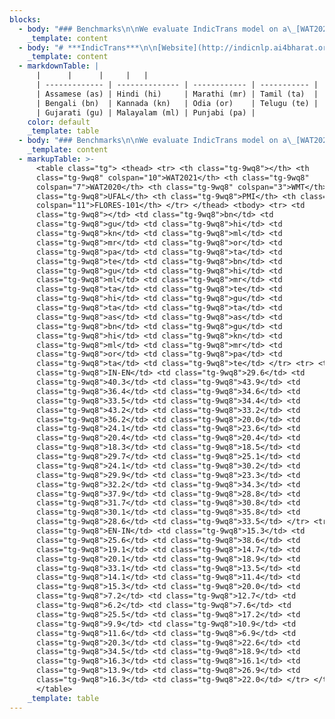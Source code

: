 ```yaml
---
blocks:
  - body: "### Benchmarks\n\nWe evaluate IndicTrans model on a\_[WAT2021](),\_[WAT2020](), WMT (2014, 2019, 2020),\_[UFAL](),\_[PMI]()\_(subset of the PMIndia dataest created by us for Assamese) and\_[FLORES]()\_benchmarks. It outperforms all publicly available open source models. It also outperforms commercial systems like Google, Bing translate on most datasets and performs competitively on Flores. Here are the results that we obtain:\n"
    _template: content
  - body: "# ***IndicTrans***\n\n[Website](http://indicnlp.ai4bharat.org/samanantar)\_|\_[Paper](https://arxiv.org/abs/2104.05596)\_|\_[Video](https://youtu.be/QwYPOd1eBtQ?t=383)\n\n**IndicTrans**\_is a Transformer-4x ( ~434M ) multilingual NMT model trained on\_[Samanantar](https://indicnlp.ai4bharat.org/samanantar)\_dataset which is the largest publicly available parallel corpora collection for Indic languages at the time of writing ( 14 April 2021 ). It is a single script model i.e we convert all the Indic data to the Devanagari script which allows for\_***better lexical sharing between languages for transfer learning, prevents fragmentation of the subword vocabulary between Indic languages and allows using a smaller subword vocabulary***. We currently release two models - Indic to English and English to Indic and support the following 11 indic languages:\n"
    _template: content
  - markdownTable: |
      |      |      |     |   |
      | ------------- | -------------- | ------------ | ----------- |
      | Assamese (as) | Hindi (hi)     | Marathi (mr) | Tamil (ta)  |
      | Bengali (bn)  | Kannada (kn)   | Odia (or)    | Telugu (te) |
      | Gujarati (gu) | Malayalam (ml) | Punjabi (pa) |
    color: default
    _template: table
  - body: "### Benchmarks\n\nWe evaluate IndicTrans model on a\_[WAT2021](http://lotus.kuee.kyoto-u.ac.jp/WAT/WAT2021/),\_[WAT2020](https://lotus.kuee.kyoto-u.ac.jp/WAT/WAT2020/), WMT (2014, 2019, 2020),\_[UFAL](https://ufal.mff.cuni.cz/~ramasamy/parallel/html),\_[PMI](https://data.statmt.org/pmindia)\_(subset of the PMIndia dataest created by us for Assamese) and\_[FLORES](https://github.com/facebookresearch/flores)\_benchmarks. It outperforms all publicly available open source models. It also outperforms commercial systems like Google, Bing translate on most datasets and performs competitively on Flores. Here are the results that we obtain:\n\n**WAT2021WAT2020WMTUFALPMIFLORES-101**bnguhiknmlmrorpatatebnguhimlmrtatehigutataasasbnguhiknmlmrorpatateIN-EN29.640.343.936.434.633.534.443.233.236.220.024.123.620.420.418.318.529.725.124.130.229.923.332.234.337.928.831.730.830.135.828.633.5EN-IN15.325.638.619.114.720.118.933.113.514.111.415.320.07.212.76.27.625.517.29.910.911.66.920.322.634.518.916.316.113.926.916.322.0\n\n## Updates\n\nClick to expand\n\n## Table of contents\n\n*   [Updates](https://github.com/AI4Bharat/indicTrans/blob/main/README.md#updates)\n*   [Table of contents](https://github.com/AI4Bharat/indicTrans/blob/main/README.md#table-of-contents)\n*   [Resources](https://github.com/AI4Bharat/indicTrans/blob/main/README.md#resources)\n    *   [Try out model online (Huggingface spaces)](https://github.com/AI4Bharat/indicTrans/blob/main/README.md#try-out-model-online-huggingface-spaces)\n    *   [Download model](https://github.com/AI4Bharat/indicTrans/blob/main/README.md#download-model)\n    *   [Using hosted APIs](https://github.com/AI4Bharat/indicTrans/blob/main/README.md#using-hosted-apis)\n        *   [Sample screenshot of translate\\_sentence POST request](https://github.com/AI4Bharat/indicTrans/blob/main/README.md#sample-screenshot-of-translate\\_sentence-post-request)\n    *   [Accessing on ULCA](https://github.com/AI4Bharat/indicTrans/blob/main/README.md#accessing-on-ulca)\n*   [Running Inference](https://github.com/AI4Bharat/indicTrans/blob/main/README.md#running-inference)\n    *   [Command line interface](https://github.com/AI4Bharat/indicTrans/blob/main/README.md#command-line-interface)\n    *   [Python Inference](https://github.com/AI4Bharat/indicTrans/blob/main/README.md#python-inference)\n*   [Training model](https://github.com/AI4Bharat/indicTrans/blob/main/README.md#training-model)\n    *   [Setting up your environment](https://github.com/AI4Bharat/indicTrans/blob/main/README.md#setting-up-your-environment)\n    *   [Details of models and hyperparameters](https://github.com/AI4Bharat/indicTrans/blob/main/README.md#details-of-models-and-hyperparameters)\n    *   [Training procedure and code](https://github.com/AI4Bharat/indicTrans/blob/main/README.md#training-procedure-and-code)\n    *   [WandB plots](https://github.com/AI4Bharat/indicTrans/blob/main/README.md#wandb-plots)\n    *   [Evaluating trained model](https://github.com/AI4Bharat/indicTrans/blob/main/README.md#evaluating-trained-model)\n    *   [Detailed benchmarking results](https://github.com/AI4Bharat/indicTrans/blob/main/README.md#detailed-benchmarking-results)\n*   [Finetuning model on your data](https://github.com/AI4Bharat/indicTrans/blob/main/README.md#finetuning-model-on-your-data)\n*   [License](https://github.com/AI4Bharat/indicTrans/blob/main/README.md#license)\n*   [Contributors](https://github.com/AI4Bharat/indicTrans/blob/main/README.md#contributors)\n*   [Contact](https://github.com/AI4Bharat/indicTrans/blob/main/README.md#contact)\n*   [Acknowledgements](https://github.com/AI4Bharat/indicTrans/blob/main/README.md#acknowledgements)\n\n## Resources\n\n### Try out model online (Huggingface spaces)\n\n*   [IndicTrans Indic2English](https://huggingface.co/spaces/ai4bharat/IndicTrans-Indic2English)\n*   [IndicTrans English2Indic](https://huggingface.co/spaces/ai4bharat/IndicTrans-English2Indic)\n\n### Download model\n\nIndic to English:\_[v0.3](https://storage.googleapis.com/samanantar-public/V0.3/models/indic-en.zip)\n\nEnglish to Indic:\_[v0.3](https://storage.googleapis.com/samanantar-public/V0.3/models/en-indic.zip)\n\nIndic to Indic:\_[v0.3](https://storage.googleapis.com/samanantar-public/V0.3/models/m2m.zip)\n\n[Mirror links](https://indicnlp.ai4bharat.org/indic-trans/#mirror-links)\_for the IndicTrans models\n\n### Using hosted APIs\n\nClick to expand\n\nRefer to this colab notebook on how to use python to hit the API endpoints-->\_\n\n### Accessing on ULCA\n\nYou can try out our models at\_[ULCA](https://bhashini.gov.in/ulca/model/explore-models)\_and filter for IndicTrans models.\n\n## Running Inference\n\n### Command line interface\n\nThe model is trained on single sentences and hence, users need to split parapgraphs to sentences before running the translation when using our command line interface (The python interface has\_`translate_paragraph`\_method to handle multi sentence translations).\n\nNote: IndicTrans is trained with a max sequence length of\_**200**\_tokens (subwords). If your sentence is too long (> 200 tokens), the sentence will be truncated to 200 tokens before translation.\n\nHere is an example snippet to split paragraphs into sentences for English and Indic languages supported by our model:\n\n```\n# install these libraries\r\n# pip install mosestokenizer\r\n# pip install indic-nlp-library\r\n\r\nfrom mosestokenizer import *\r\nfrom indicnlp.tokenize import sentence_tokenize\r\n\r\nINDIC = [\"as\", \"bn\", \"gu\", \"hi\", \"kn\", \"ml\", \"mr\", \"or\", \"pa\", \"ta\", \"te\"]\r\n\r\ndef split_sentences(paragraph, language):\r\n    if language == \"en\":\r\n        with MosesSentenceSplitter(language) as splitter:\r\n            return splitter([paragraph])\r\n    elif language in INDIC:\r\n        return sentence_tokenize.sentence_split(paragraph, lang=language)\r\n\r\nsplit_sentences(\"\"\"COVID-19 is caused by infection with the severe acute respiratory\r\nsyndrome coronavirus 2 (SARS-CoV-2) virus strain. The disease is mainly transmitted via the respiratory\r\nroute when people inhale droplets and particles that infected people release as they breathe, talk, cough, sneeze, or sing. \"\"\", language='en')\r\n\r\n>> ['COVID-19 is caused by infection with the severe acute respiratory syndrome coronavirus 2 (SARS-CoV-2) virus strain.',\r\n 'The disease is mainly transmitted via the respiratory route when people inhale droplets and particles that infected people release as they breathe, talk, cough, sneeze, or sing.']\r\n\r\nsplit_sentences(\"\"\"இத்தொற்றுநோய் உலகளாவிய சமூக மற்றும் பொருளாதார சீர்குலைவை ஏற்படுத்தியுள்ளது.இதனால் பெரும் பொருளாதார மந்தநிலைக்குப் பின்னர் உலகளவில் மிகப்பெரிய மந்தநிலை ஏற்பட்டுள்ளது. இது விளையாட்டு,மத, அரசியல் மற்றும் கலாச்சார நிகழ்வுகளை ஒத்திவைக்க அல்லது ரத்து செய்ய வழிவகுத்தது.\r\nஅச்சம் காரணமாக முகக்கவசம், கிருமிநாசினி உள்ளிட்ட பொருட்களை அதிக நபர்கள் வாங்கியதால் விநியோகப் பற்றாக்குறை ஏற்பட்டது.\"\"\",\r\n language='ta')\r\n\r\n>> ['இத்தொற்றுநோய் உலகளாவிய சமூக மற்றும் பொருளாதார சீர்குலைவை ஏற்படுத்தியுள்ளது.',\r\n 'இதனால் பெரும் பொருளாதார மந்தநிலைக்குப் பின்னர் உலகளவில் மிகப்பெரிய மந்தநிலை ஏற்பட்டுள்ளது.',\r\n 'இது விளையாட்டு,மத, அரசியல் மற்றும் கலாச்சார நிகழ்வுகளை ஒத்திவைக்க அல்லது ரத்து செய்ய வழிவகுத்தது.',\r\n 'அச்சம் காரணமாக முகக்கவசம், கிருமிநாசினி உள்ளிட்ட பொருட்களை அதிக நபர்கள் வாங்கியதால் விநியோகப் பற்றாக்குறை ஏற்பட்டது.']\r\n\n```\n\nFollow the colab notebook to setup the environment, download the trained\_*IndicTrans*\_models and translating your own text.\n\nColab notebook for command line inference -->\_\n\n### Python Inference\n\nColab notebook for python inference -->\_\n\nThe python interface is useful in case you want to reuse the model for multiple translations and do not want to reinitialize the model each time\n\n## Training model\n\n### Setting up your environment\n\nClick to expand\n\n### Details of models and hyperparameters\n\n*   Architechture: IndicTrans uses 6 encoder and decoder layers, input embeddings of size 1536 with 16 attention heads and feedforward dimension of 4096 with total number of parameters of 434M\n*   Loss: Cross entropy loss\n*   Optimizer: Adam\n*   Label Smoothing: 0.1\n*   Gradient clipping: 1.0\n*   Learning rate: 5e-4\n*   Warmup\\_steps: 4000\n\nPlease refer to section 4, 5 of our\_[paper](https://arxiv.org/ftp/arxiv/papers/2104/2104.05596.pdf)\_for more details on training/experimental setup.\n\n### Training procedure and code\n\nThe high level steps we follow for training are as follows:\n\nOrganize the traning data as en-X folders where each folder has two text files containing parallel data for en-X lang pair.\n\n```\n# final_data\r\n# ├── en-as\r\n# │   ├── train.as\r\n# │   └── train.en\r\n# ├── en-bn\r\n# │   ├── train.bn\r\n# │   └── train.en\r\n# ├── en-gu\r\n# │   ├── train.en\r\n# │   └── train.gu\r\n# ├── en-hi\r\n# │   ├── train.en\r\n# │   └── train.hi\r\n# ├── en-kn\r\n# │   ├── train.en\r\n# │   └── train.kn\r\n# ├── ....\n```\n\nOrganize the developement set and test set of multiple benchmarks as follows:\n\n```\n<all devtest dir>\r\n├──<benchmark 1>\r\n|    ├── en-as\r\n|    ├── en-bn\r\n|    ├── en-gu\r\n|    └── en-hi\r\n|        ├── test.en\r\n|        ├── test.en\r\n|        ├── dev.en\r\n|        └── dev.hi\r\n├──<benchmark 2>\r\n|\r\n...\n```\n\nRemoving dev and test set overlaps from training data Refer to \"Training Data\" subsection in section 4 of our\_[paper](https://arxiv.org/ftp/arxiv/papers/2104/2104.05596.pdf)\_for more details on how we use a strict overlap removal method.\n\n```\npython3 remove_train_devtest_overlaps.py <train_data_dir> <all devtest dir>\r\n^ if you are only training for en-x\r\n\r\npython3 remove_train_devtest_overlaps.py <train_data_dir> <all devtest dir> true\r\n^ if you are training many2many model\n```\n\nPrepare the experiment folder and create the binarized data required for fairseq\n\n```\n<exp dir>             # named like indic-en-exp for indic-en training or en-indic-exp for en-indic training\r\n├──<devtest>\r\n    └── all\r\n        ├── en-as\r\n            ├── dev.en      # merge all en files for en-as dev sets\r\n            ├── dev.as      # merge all as files for en-as dev sets\r\n            ├── test.en     # merge all en files for en-as test sets\r\n            └── test.as     # merge all as files for en-as test sets\r\n        ├── en-bn\r\n        ├── en-gu\r\n        ├── ...\r\n        └── en-hi\r\n   ├── en-as\r\n   ├── en-bn\r\n   ├── ...\r\n   └── en-te\r\n        ├── train.en      # merged en train set for en-te with all devtest overlaps removed\r\n        └── train.te      # merged te train set for en-te with all devtest overlaps removed\r\n\r\n# Using exp dir, prepare the training data as required for Fairseq using prepare_data_joint_training.sh\r\n\r\n# prepare_data_joint_training.sh takes exp dir, src_lang, tgt_lang as input\r\n# This does preprocessing, building vocab, binarization for joint training\r\n\r\n# Creating the vocabulary will take a while if the dataset is huge. To make it faster, run it on a multicore system\r\nbash prepare_data_joint_training.sh '../indic-en-exp' 'indic' 'en'\n```\n\nStart training with fairseq-train command. Please refer to\_[fairseq documentaion](https://fairseq.readthedocs.io/en/latest/command\\_line\\_tools.html)\_to know more about each of these options\n\n```\n# some notable args:\r\n# --max-updates         -> maximum update steps the model will be trained for\r\n# --arch=transformer_4x -> we use a custom transformer model and name it transformer_4x (4 times the parameter size of transformer  base)\r\n# --user_dir            -> we define the custom transformer arch in model_configs folder and pass it as an argument to user_dir for fairseq to register this architechture\r\n# --lr                  -> learning rate. From our limited experiments, we find that lower learning rates like 3e-5 works best for finetuning.\r\n# --max_tokens          -> this is max tokens per batch. You should limit to lower values if you get oom errors.\r\n# --update-freq         -> gradient accumulation steps\r\n\r\nfairseq-train ../indic-en-exp/final_bin \\\r\n--max-source-positions=210 \\\r\n--max-target-positions=210 \\\r\n--max-update=<max_updates> \\\r\n--save-interval=1 \\\r\n--arch=transformer_4x \\\r\n--criterion=label_smoothed_cross_entropy \\\r\n--source-lang=SRC \\\r\n--lr-scheduler=inverse_sqrt \\\r\n--target-lang=TGT \\\r\n--label-smoothing=0.1 \\\r\n--optimizer adam \\\r\n--adam-betas \"(0.9, 0.98)\" \\\r\n--clip-norm 1.0 \\\r\n--warmup-init-lr 1e-07 \\\r\n--lr 0.0005 \\\r\n--warmup-updates 4000 \\\r\n--dropout 0.2 \\\r\n--save-dir ../indic-en-exp/model \\\r\n--keep-last-epochs 5 \\\r\n--patience 5 \\\r\n--skip-invalid-size-inputs-valid-test \\\r\n--fp16 \\\r\n--user-dir model_configs \\\r\n--wandb-project <wandb_project_name> \\\r\n--update-freq=<grad_accumulation_steps> \\\r\n--distributed-world-size <num_gpus> \\\r\n--max-tokens <max_tokens_in_a_batch>\r\n\n```\n\nThe above steps are further documented in our colab notebook\n\nPlease refer to this\_[issue](https://github.com/AI4Bharat/indicTrans/issues/23)\_to see discussion of our training hyperparameters.\n\n### WandB plots\n\n[IndicTrans en-indic model](https://wandb.ai/ai4b-anuvaad/indictrans4x-en-indic)\n\n[IndicTrans indic-en model](https://wandb.ai/ai4b-anuvaad/indictrans4x-indic-en)\n\n### Evaluating trained model\n\nThe trained model will get saved in the experiment directory. It will have the following files:\n\n```\n en-indic/                              # en to indic experiment directory\r\n ├── final_bin                          # contains fairseq dictionaries\r\n │   ├── dict.SRC.txt\r\n │   └── dict.TGT.txt\r\n ├── model                              # contains model checkpoint(s)\r\n │   └── checkpoint_best.pt\r\n └── vocab                              # contains bpes for src and tgt (since we train seperate vocabularies) generated with subword_nmt\r\n     ├── bpe_codes.32k.SRC\r\n     ├── bpe_codes.32k.TGT\r\n     ├── vocab.SRC\r\n     └── vocab.TGT\n```\n\nTo test the models after training, you can use\_`joint_translate.sh`\_to get output predictions and\_`compute_bleu.sh`\_to compute bleu scores.\n\n```\n# joint_translate takes src_file, output_fname, src_lang, tgt_lang, model_folder as inputs\r\n# src_file -> input text file to be translated\r\n# output_fname -> name of the output file (will get created) containing the model predictions\r\n# src_lang -> source lang code of the input text ( in this case we are using en-indic model and hence src_lang would be 'en')\r\n# tgt_lang -> target lang code of the input text ( tgt lang for en-indic model would be any of the 11 indic langs we trained on:\r\n#              as, bn, hi, gu, kn, ml, mr, or, pa, ta, te)\r\n# supported languages are:\r\n#              as - assamese, bn - bengali, gu - gujarathi, hi - hindi, kn - kannada,\r\n#              ml - malayalam, mr - marathi, or - oriya, pa - punjabi, ta - tamil, te - telugu\r\n\r\n# model_folder -> the directory containing the model and the vocab files ( the model is stored in exp_dir/model)\r\n\r\n\r\n\r\n# here we are translating the english sentences to hindi and model_folder contains the model checkpoint\r\nbash joint_translate.sh <path to test.en> en_hi_outputs.txt 'en' 'hi' model_folder\r\n\r\n# to compute bleu scores for the predicitions with a reference file, use the following command\r\n# arguments:\r\n# pred_fname: file that contains model predictions\r\n# ref_fname: file that contains references\r\n# src_lang and tgt_lang : the source and target language\r\n\r\nbash compute_bleu.sh en_hi_outputs.txt <path to test.hi reference file> 'en' 'hi'\r\n\n```\n\n### Detailed benchmarking results\n\nRefer to\_[Benchmarks](https://github.com/AI4Bharat/indicTrans/blob/main/README.md#benchmarks)\_for results of IndicTrans model on various benchmarks. Please refer to table 6,7 of our\_[paper](https://arxiv.org/ftp/arxiv/papers/2104/2104.05596.pdf)\_for comparison with other open source and commercial models and section 6 for detailed discussion of the results\n\n## Finetuning model on your data\n\nThe high level steps for finetuning on your own dataset are:\n\nOrganize the traning data as en-X folders where each folder has two text files containing parallel data for en-X lang pair.\n\n```\n# final_data\r\n# ├── en-as\r\n# │   ├── train.as\r\n# │   └── train.en\r\n# ├── en-bn\r\n# │   ├── train.bn\r\n# │   └── train.en\r\n# ├── en-gu\r\n# │   ├── train.en\r\n# │   └── train.gu\r\n# ├── en-hi\r\n# │   ├── train.en\r\n# │   └── train.hi\r\n# ├── en-kn\r\n# │   ├── train.en\r\n# │   └── train.kn\r\n# ├── ....\r\n\n```\n\nOrganize the developement set and test set of multiple benchmarks as follows:\n\n```\n<all devtest dir>\r\n├──<benchmark 1>\r\n|    ├── en-as\r\n|    ├── en-bn\r\n|    ├── en-gu\r\n|    └── en-hi\r\n|        ├── test.en\r\n|        ├── test.en\r\n|        ├── dev.en\r\n|        └── dev.hi\r\n├──<benchmark 2>\r\n|\r\n...\n```\n\nRemoving dev and test set overlaps from training data Refer to \"Training Data\" subsection in section 4 of our\_[paper](https://arxiv.org/ftp/arxiv/papers/2104/2104.05596.pdf)\_for more details on how we use a strict overlap removal method.\n\n```\npython3 remove_train_devtest_overlaps.py <train_data_dir> <all devtest dir>\r\n^ if you are only training for en-x\r\n\r\npython3 remove_train_devtest_overlaps.py <train_data_dir> <all devtest dir> true\r\n^ if you are training many2many model\n```\n\nAfter removing the dev and test set overlaps, you can move the train files and benchmark files (refer to colab notebook below for more details) to the experiment directory. This will have the trained checkpoint and the following structure:\n\n```\n# prepare the experiment folder\r\n\r\n <exp dir>                              # experiment directory\r\n ├── final_bin                          # contains fairseq dictionaries which we will use to binarize the new finetuning data\r\n │   ├── dict.SRC.txt\r\n │   └── dict.TGT.txt\r\n ├── model                              # contains model checkpoint(s)\r\n │   └── checkpoint_best.pt\r\n └── vocab                              # contains bpes for src and tgt (since we train seperate vocabularies) generated with subword_nmt\r\n     ├── bpe_codes.32k.SRC\r\n     ├── bpe_codes.32k.TGT\r\n     ├── vocab.SRC\r\n     └── vocab.TGT\r\n\r\n# We will use fairseq-train to finetune the model:\r\n\r\n\r\n# some notable args:\r\n# --max-update=1000     -> for this example, to demonstrate how to finetune we are only training for 1000 steps. You should increase this when finetuning\r\n# --arch=transformer_4x -> we use a custom transformer model and name it transformer_4x (4 times the parameter size of transformer  base)\r\n# --user_dir            -> we define the custom transformer arch in model_configs folder and pass it as an argument to user_dir for fairseq to register this architechture\r\n# --lr                  -> learning rate. From our limited experiments, we find that lower learning rates like 3e-5 works best for finetuning.\r\n# --restore-file        -> reload the pretrained checkpoint and start training from here (change this path for indic-en. Currently its is set to en-indic)\r\n# --reset-*             -> reset and not use lr scheduler, dataloader, optimizer etc of the older checkpoint\r\n# --max_tokns           -> this is max tokens per batch\r\n\r\n\r\nfairseq-train <exp_dir>/final_bin \\\r\n--max-source-positions=210 \\\r\n--max-target-positions=210 \\\r\n--max-update=1000 \\\r\n--save-interval=1 \\\r\n--arch=transformer_4x \\\r\n--criterion=label_smoothed_cross_entropy \\\r\n--source-lang=SRC \\\r\n--lr-scheduler=inverse_sqrt \\\r\n--target-lang=TGT \\\r\n--label-smoothing=0.1 \\\r\n--optimizer adam \\\r\n--adam-betas \"(0.9, 0.98)\" \\\r\n--clip-norm 1.0 \\\r\n--warmup-init-lr 1e-07 \\\r\n--warmup-updates 4000 \\\r\n--dropout 0.2 \\\r\n--tensorboard-logdir <exp_dir>/tensorboard-wandb \\\r\n--save-dir <exp_dir>/model \\\r\n--keep-last-epochs 5 \\\r\n--patience 5 \\\r\n--skip-invalid-size-inputs-valid-test \\\r\n--fp16 \\\r\n--user-dir model_configs \\\r\n--update-freq=2 \\\r\n--distributed-world-size 1 \\\r\n--max-tokens 256 \\\r\n--lr 3e-5 \\\r\n--restore-file <checkpoint exp_dir>/model/checkpoint_best.pt \\\r\n--reset-lr-scheduler \\\r\n--reset-meters \\\r\n--reset-dataloader \\\r\n--reset-optimizer\n```\n\nThe above steps (setup the environment, download the trained\_*IndicTrans*\_models and prepare your custom dataset for funetuning) are further documented in our colab notebook\_\n\nPlease refer to this\_[issue](https://github.com/AI4Bharat/indicTrans/issues/9)\_for some tips on finetuning.\n\n**Note**: Since this is a big model (400M params), you might not be able to train with reasonable batch sizes in the free google Colab account. We are planning to release smaller models (after pruning / distallation) soon.\n\n## Folder Structure\n\n```\n\r\nIndicTrans\r\n│   .gitignore\r\n│   apply_bpe_traindevtest_notag.sh         # apply bpe for joint vocab (Train, dev and test)\r\n│   apply_single_bpe_traindevtest_notag.sh  # apply bpe for seperate vocab   (Train, dev and test)\r\n│   binarize_training_exp.sh                # binarize the training data after preprocessing for fairseq-training\r\n│   compute_bleu.sh                         # Compute blue scores with postprocessing after translating with `joint_translate.sh`\r\n│   indictrans_fairseq_inference.ipynb      # colab example to show how to use model for inference\r\n│   indicTrans_Finetuning.ipynb             # colab example to show how to use model for finetuning on custom domain data\r\n│   joint_translate.sh                      # used for inference (see colab inference notebook for more details on usage)\r\n│   learn_bpe.sh                            # learning joint bpe on preprocessed text\r\n│   learn_single_bpe.sh                     # learning seperate bpe on preprocessed text\r\n│   LICENSE\r\n│   prepare_data.sh                         # prepare data given an experiment dir (this does preprocessing,\r\n│                                           # building vocab, binarization ) for bilingual training\r\n│   prepare_data_joint_training.sh          # prepare data given an experiment dir (this does preprocessing,\r\n│                                           # building vocab, binarization ) for joint training\r\n│   README.md\r\n│\r\n├───legacy                                  # old unused scripts\r\n├───model_configs                           # custom model configrations are stored here\r\n│       custom_transformer.py               # contains custom 4x transformer models\r\n│       __init__.py\r\n├───inference\r\n│       custom_interactive.py               # for python wrapper around fairseq-interactive\r\n│       engine.py                           # python interface for model inference\r\n└───scripts                                 # stores python scripts that are used by other bash scripts\r\n    │   add_joint_tags_translate.py         # add lang tags to the processed training data for bilingual training\r\n    │   add_tags_translate.py               # add lang tags to the processed training data for joint training\r\n    │   clean_vocab.py                      # clean vocabulary after building with subword_nmt\r\n    │   concat_joint_data.py                # concatenates lang pair data and creates text files to keep track\r\n    │                                       # of number of lines in each lang pair.\r\n    │   extract_non_english_pairs.py        # Mining Indic to Indic pairs from english centric corpus\r\n    │   postprocess_translate.py            # Postprocesses translations\r\n    │   preprocess_translate.py             # Preprocess translations and for script conversion (from indic to devnagiri)\r\n    │   remove_large_sentences.py           # to remove large sentences from training data\r\n    └───remove_train_devtest_overlaps.py    # Finds and removes overlaped data of train with dev and test sets\r\n\n```\n\n## Citing our work\n\nIf you are using any of the resources, please cite the following article:\n\n```\n@article{10.1162/tacl_a_00452,\r\n    author = {Ramesh, Gowtham and Doddapaneni, Sumanth and Bheemaraj, Aravinth and Jobanputra, Mayank and AK, Raghavan and Sharma, Ajitesh and Sahoo, Sujit and Diddee, Harshita and J, Mahalakshmi and Kakwani, Divyanshu and Kumar, Navneet and Pradeep, Aswin and Nagaraj, Srihari and Deepak, Kumar and Raghavan, Vivek and Kunchukuttan, Anoop and Kumar, Pratyush and Khapra, Mitesh Shantadevi},\r\n    title = \"{Samanantar: The Largest Publicly Available Parallel Corpora Collection for 11 Indic Languages}\",\r\n    journal = {Transactions of the Association for Computational Linguistics},\r\n    volume = {10},\r\n    pages = {145-162},\r\n    year = {2022},\r\n    month = {02},\r\n    abstract = \"{We present Samanantar, the largest publicly available parallel corpora collection for Indic languages. The collection contains a total of 49.7 million sentence pairs between English and 11 Indic languages (from two language families). Specifically, we compile 12.4 million sentence pairs from existing, publicly available parallel corpora, and additionally mine 37.4 million sentence pairs from the Web, resulting in a 4× increase. We mine the parallel sentences from the Web by combining many corpora, tools, and methods: (a) Web-crawled monolingual corpora, (b) document OCR for extracting sentences from scanned documents, (c) multilingual representation models for aligning sentences, and (d) approximate nearest neighbor search for searching in a large collection of sentences. Human evaluation of samples from the newly mined corpora validate the high quality of the parallel sentences across 11 languages. Further, we extract 83.4 million sentence\r\n                    pairs between all 55 Indic language pairs from the English-centric parallel corpus using English as the pivot language. We trained multilingual NMT models spanning all these languages on Samanantar which outperform existing models and baselines on publicly available benchmarks, such as FLORES, establishing the utility of Samanantar. Our data and models are available publicly at Samanantar and we hope they will help advance research in NMT and multilingual NLP for Indic languages.}\",\r\n    issn = {2307-387X},\r\n    doi = {10.1162/tacl_a_00452},\r\n    url = {https://doi.org/10.1162/tacl\\_a\\_00452},\r\n    eprint = {https://direct.mit.edu/tacl/article-pdf/doi/10.1162/tacl\\_a\\_00452/1987010/tacl\\_a\\_00452.pdf},\r\n}\r\n\n```\n\nWe would like to hear from you if:\n\n*   You are using our resources. Please let us know how you are putting these resources to use.\n*   You have any feedback on these resources.\n\n## License\n\nThe IndicTrans code (and models) are released under the MIT License.\n\n## Contributors\n\n*   Gowtham Ramesh,\_([RBCDSAI](https://rbcdsai.iitm.ac.in/),\_[IITM](https://www.iitm.ac.in/))\n*   Sumanth Doddapaneni,\_([RBCDSAI](https://rbcdsai.iitm.ac.in/),\_[IITM](https://www.iitm.ac.in/))\n*   Aravinth Bheemaraj,\_([Tarento](https://www.linkedin.com/company/tarento-group/),\_[EkStep](https://ekstep.in/))\n*   Mayank Jobanputra,\_([IITM](https://www.iitm.ac.in/))\n*   Raghavan AK,\_([AI4Bharat](https://ai4bharat.org/))\n*   Ajitesh Sharma,\_([Tarento](https://www.linkedin.com/company/tarento-group/),\_[EkStep](https://ekstep.in/))\n*   Sujit Sahoo,\_([Tarento](https://www.linkedin.com/company/tarento-group/),\_[EkStep](https://ekstep.in/))\n*   Harshita Diddee,\_([AI4Bharat](https://ai4bharat.org/))\n*   Mahalakshmi J,\_([AI4Bharat](https://ai4bharat.org/))\n*   Divyanshu Kakwani,\_([IITM](https://www.iitm.ac.in/),\_[AI4Bharat](https://ai4bharat.org/))\n*   Navneet Kumar,\_([Tarento](https://www.linkedin.com/company/tarento-group/),\_[EkStep](https://ekstep.in/))\n*   Aswin Pradeep,\_([Tarento](https://www.linkedin.com/company/tarento-group/),\_[EkStep](https://ekstep.in/))\n*   Srihari, Nagaraj,\_([Tarento](https://www.linkedin.com/company/tarento-group/),\_[EkStep](https://ekstep.in/))\n*   Kumar Deepak,\_([Tarento](https://www.linkedin.com/company/tarento-group/),\_[EkStep](https://ekstep.in/))\n*   Vivek Raghavan,\_([EkStep](https://ekstep.in/))\n*   Anoop Kunchukuttan,\_([Microsoft](https://www.microsoft.com/en-in/),\_[AI4Bharat](https://ai4bharat.org/))\n*   Pratyush Kumar,\_([RBCDSAI](https://rbcdsai.iitm.ac.in/),\_[AI4Bharat](https://ai4bharat.org/),\_[IITM](https://www.iitm.ac.in/))\n*   Mitesh Shantadevi Khapra,\_([RBCDSAI](https://rbcdsai.iitm.ac.in/),\_[AI4Bharat](https://ai4bharat.org/),\_[IITM](https://www.iitm.ac.in/))\n\n## Contact\n\n*   Anoop Kunchukuttan ([anoop.kunchukuttan@gmail.com](mailto:anoop.kunchukuttan@gmail.com))\n*   Mitesh Khapra ([miteshk@cse.iitm.ac.in](mailto:miteshk@cse.iitm.ac.in))\n*   Pratyush Kumar ([pratyush@cse.iitm.ac.in](mailto:pratyush@cse.iitm.ac.in))\n\n## Acknowledgements\n\nWe would like to thank EkStep Foundation for their generous grant which helped in setting up the Centre for AI4Bharat at IIT Madras to support our students, research staff, data and computational requirements. We would like to thank The Ministry of Electronics and Information Technology (NLTM) for its grant to support the creation of datasets and models for Indian languages under its ambitions Bhashini project. We would also like to thank the Centre for Development of Advanced Computing, India (C-DAC) for providing access to the Param Siddhi supercomputer for training our models. Lastly, we would like to thank Microsoft for its grant to create datasets, tools and resources for Indian languages.\n"
    _template: content
  - markupTable: >-
      <table class="tg"> <thead> <tr> <th class="tg-9wq8"></th> <th
      class="tg-9wq8" colspan="10">WAT2021</th> <th class="tg-9wq8"
      colspan="7">WAT2020</th> <th class="tg-9wq8" colspan="3">WMT</th> <th
      class="tg-9wq8">UFAL</th> <th class="tg-9wq8">PMI</th> <th class="tg-9wq8"
      colspan="11">FLORES-101</th> </tr> </thead> <tbody> <tr> <td
      class="tg-9wq8"></td> <td class="tg-9wq8">bn</td> <td
      class="tg-9wq8">gu</td> <td class="tg-9wq8">hi</td> <td
      class="tg-9wq8">kn</td> <td class="tg-9wq8">ml</td> <td
      class="tg-9wq8">mr</td> <td class="tg-9wq8">or</td> <td
      class="tg-9wq8">pa</td> <td class="tg-9wq8">ta</td> <td
      class="tg-9wq8">te</td> <td class="tg-9wq8">bn</td> <td
      class="tg-9wq8">gu</td> <td class="tg-9wq8">hi</td> <td
      class="tg-9wq8">ml</td> <td class="tg-9wq8">mr</td> <td
      class="tg-9wq8">ta</td> <td class="tg-9wq8">te</td> <td
      class="tg-9wq8">hi</td> <td class="tg-9wq8">gu</td> <td
      class="tg-9wq8">ta</td> <td class="tg-9wq8">ta</td> <td
      class="tg-9wq8">as</td> <td class="tg-9wq8">as</td> <td
      class="tg-9wq8">bn</td> <td class="tg-9wq8">gu</td> <td
      class="tg-9wq8">hi</td> <td class="tg-9wq8">kn</td> <td
      class="tg-9wq8">ml</td> <td class="tg-9wq8">mr</td> <td
      class="tg-9wq8">or</td> <td class="tg-9wq8">pa</td> <td
      class="tg-9wq8">ta</td> <td class="tg-9wq8">te</td> </tr> <tr> <td
      class="tg-9wq8">IN-EN</td> <td class="tg-9wq8">29.6</td> <td
      class="tg-9wq8">40.3</td> <td class="tg-9wq8">43.9</td> <td
      class="tg-9wq8">36.4</td> <td class="tg-9wq8">34.6</td> <td
      class="tg-9wq8">33.5</td> <td class="tg-9wq8">34.4</td> <td
      class="tg-9wq8">43.2</td> <td class="tg-9wq8">33.2</td> <td
      class="tg-9wq8">36.2</td> <td class="tg-9wq8">20.0</td> <td
      class="tg-9wq8">24.1</td> <td class="tg-9wq8">23.6</td> <td
      class="tg-9wq8">20.4</td> <td class="tg-9wq8">20.4</td> <td
      class="tg-9wq8">18.3</td> <td class="tg-9wq8">18.5</td> <td
      class="tg-9wq8">29.7</td> <td class="tg-9wq8">25.1</td> <td
      class="tg-9wq8">24.1</td> <td class="tg-9wq8">30.2</td> <td
      class="tg-9wq8">29.9</td> <td class="tg-9wq8">23.3</td> <td
      class="tg-9wq8">32.2</td> <td class="tg-9wq8">34.3</td> <td
      class="tg-9wq8">37.9</td> <td class="tg-9wq8">28.8</td> <td
      class="tg-9wq8">31.7</td> <td class="tg-9wq8">30.8</td> <td
      class="tg-9wq8">30.1</td> <td class="tg-9wq8">35.8</td> <td
      class="tg-9wq8">28.6</td> <td class="tg-9wq8">33.5</td> </tr> <tr> <td
      class="tg-9wq8">EN-IN</td> <td class="tg-9wq8">15.3</td> <td
      class="tg-9wq8">25.6</td> <td class="tg-9wq8">38.6</td> <td
      class="tg-9wq8">19.1</td> <td class="tg-9wq8">14.7</td> <td
      class="tg-9wq8">20.1</td> <td class="tg-9wq8">18.9</td> <td
      class="tg-9wq8">33.1</td> <td class="tg-9wq8">13.5</td> <td
      class="tg-9wq8">14.1</td> <td class="tg-9wq8">11.4</td> <td
      class="tg-9wq8">15.3</td> <td class="tg-9wq8">20.0</td> <td
      class="tg-9wq8">7.2</td> <td class="tg-9wq8">12.7</td> <td
      class="tg-9wq8">6.2</td> <td class="tg-9wq8">7.6</td> <td
      class="tg-9wq8">25.5</td> <td class="tg-9wq8">17.2</td> <td
      class="tg-9wq8">9.9</td> <td class="tg-9wq8">10.9</td> <td
      class="tg-9wq8">11.6</td> <td class="tg-9wq8">6.9</td> <td
      class="tg-9wq8">20.3</td> <td class="tg-9wq8">22.6</td> <td
      class="tg-9wq8">34.5</td> <td class="tg-9wq8">18.9</td> <td
      class="tg-9wq8">16.3</td> <td class="tg-9wq8">16.1</td> <td
      class="tg-9wq8">13.9</td> <td class="tg-9wq8">26.9</td> <td
      class="tg-9wq8">16.3</td> <td class="tg-9wq8">22.0</td> </tr> </tbody>
      </table>
    _template: table
---
```


